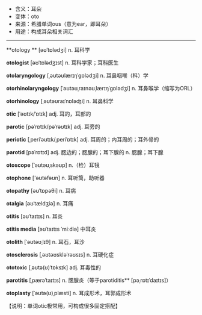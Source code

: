 - <span class="definition">含义：耳朵</span>
- <span class="definition">变体：oto</span>
- <span class="definition">来源：希腊单词ous（意为ear，即耳朵）</span>
- <span class="definition">用途：构成耳朵相关词汇</span>


---


<span class="vocabulary">**otology **</span> [əʊˈtɒlədʒi] n. 耳科学

<span class="vocabulary">**otologist**</span> [əʊˈtɒlədʒɪst] n. 耳科学家；耳科医生

<span class="vocabulary">**otolaryngology**</span> [ˌəʊtəʊlærɪŋˈɡɒlədʒi] n. 耳鼻咽喉（科）学

<span class="vocabulary">**otorhinolaryngology**</span> [ˈəʊtəʊˌraɪnəʊˌlærɪŋˈɡɒlədʒi] n. 耳鼻喉学（缩写为ORL）

<span class="vocabulary">**otorhinology**</span> [ˌəʊtəʊraɪˈnɒləʤi] n. 耳鼻科学

<span class="vocabulary">**otic**</span> [ˈəʊtɪk/ˈɒtɪk] adj. 耳的，耳部的

<span class="vocabulary">**parotic**</span> [pəˈrɒtɪk/pəˈrəʊtɪk] adj. 耳旁的

<span class="vocabulary">**periotic**</span> [ˌperiˈəʊtɪk/ˌperiˈɒtɪk] adj. 耳周的；内耳周的；耳外骨的

<span class="vocabulary">**parotid**</span> [pəˈrɒtɪd] adj. 腮边的；腮腺的；耳下腺的 n. 腮腺；耳下腺

<span class="vocabulary">**otoscope**</span> [ˈəʊtəʊˌskəʊp] n.（检）耳镜

<span class="vocabulary">**otophone**</span> ['əʊtəfəʊn] n. 耳听筒，助听器

<span class="vocabulary">**otopathy**</span> [əʊˈtɒpəθi] n. 耳病

<span class="vocabulary">**otalgia**</span> [əʊˈtældʒiə] n. 耳痛

<span class="vocabulary">**otitis**</span> [əʊˈtaɪtɪs] n. 耳炎

<span class="vocabulary">**otitis media**</span> [əʊˈtaɪtɪs ˈmiːdiə] 中耳炎

<span class="vocabulary">**otolith**</span> [ˈəʊtəʊˌlɪθ] n. 耳石，耳沙

<span class="vocabulary">**otosclerosis**</span> [ˌəʊtəʊskləˈrəʊsɪs] n. 耳硬化症

<span class="vocabulary">**ototoxic**</span> [ˌəʊtə(ʊ)ˈtɒksɪk] adj. 耳毒性的

<span class="vocabulary">**parotitis**</span> [ˌpærəˈtaɪtɪs] n. 腮腺炎（等于parotiditis**</span> [pəˌrɒtɪˈdaɪtɪs]）

<span class="vocabulary">**otoplasty**</span> [ˈəʊtə(ʊ)ˌplæsti] n. 耳成形术，耳郭成形术

【说明：单词otic极常用，可构成很多固定搭配】

